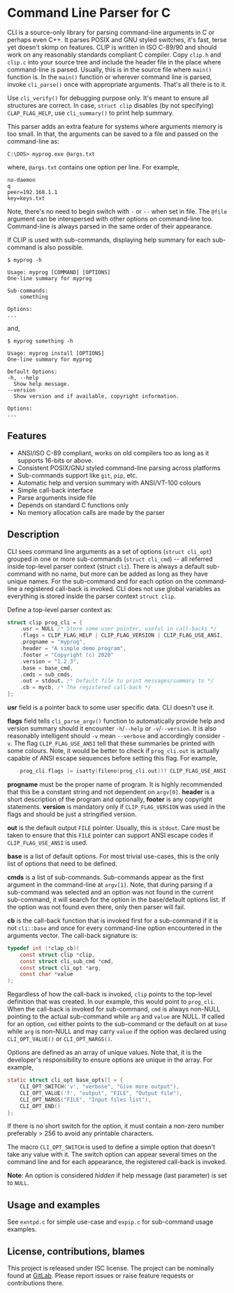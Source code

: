 # Command Line Parser for C

CLI is a source-only library for parsing command-line arguments in C or perhaps
even C++. It parses POSIX and GNU styled switches, it's fast, terse yet doesn't
skimp on features. CLIP is written in ISO C-89/90 and should work on any
reasonably standards compliant C compiler. Copy `clip.h` and `clip.c` into your
source tree and include the header file in the place where command-line is
parsed. Usually, this is in the source file where `main()` function is. In the
`main()` function or wherever command line is parsed, invoke `cli_parse()` once
with appropriate arguments. That's all there is to it.

Use `cli_verify()` for debugging purpose only. It's meant to ensure all
structures are correct. In case, `struct clip` disables (by not specifying)
`CLAP_FLAG_HELP`, use `cli_summary()` to print help summary.

This parser adds an extra feature for systems where arguments memory is too
small. In that, the arguments can be saved to a file and passed on the
command-line as:

```
C:\DOS> myprog.exe @args.txt
```

where, `@args.txt` contains one option per line. For example,

```
no-daemon
q
peer=192.168.1.1
key=keys.txt
```

Note, there's no need to begin switch with `-` or `--` when set in file. The
`@file` argument can be interspersed with other options on command-line too.
Command-line is always parsed in the same order of their appearance.

If CLIP is used with sub-commands, displaying help summary for each sub-command
is also possible.

```
$ myprog -h

Usage: myprog [COMMAND] [OPTIONS]
One-line summary for myprog

Sub-commands:
    something

Options:
...
```

and,
```
$ myprog something -h

Usage: myprog install [OPTIONS]
One-line summary for myprog

Default Options:
-h, --help
  Show help message.
--version
  Show version and if available, copyright information.

Options:
...
```

## Features

 * ANSI/ISO C-89 compliant, works on old compilers too as long as it supports
   16-bits or above.
 * Consistent POSIX/GNU styled command-line parsing across platforms
 * Sub-commands support like `git`, `pip`, etc.
 * Automatic help and version summary with ANSI/VT-100 colours
 * Simple call-back interface
 * Parse arguments inside file
 * Depends on standard C functions only
 * No memory allocation calls are made by the parser

## Description

CLI sees command line arguments as a set of options (`struct cli_opt`) grouped
in one or more sub-commands (`struct cli_cmd`) -- all referred inside top-level
parser context (struct `cli`). There is always a default sub-command with no
name, but more can be added as long as they have unique names. For the
sub-command and for each option on the command-line a registered call-back is
invoked. CLI does not use global variables as everything is stored inside the
parser context `struct clip`.

Define a top-level parser context as:
```c
struct clip prog_cli = {
    .usr = NULL /* Store some user pointer, useful in call-backs */
    .flags = CLIP_FLAG_HELP | CLIP_FLAG_VERSION | CLIP_FLAG_USE_ANSI,
    .progname = "myprog",
    .header = "A simple demo program",
    .footer = "Copyright (c) 2020"
    .version = "1.2.3",
    .base = base_cmd,
    .cmds = sub_cmds,
    .out = stdout, /* Default file to print messages/summary to */
    .cb = mycb, /* The registered call-back */
};
```
**usr** field is a pointer back to some user specific data. CLI doesn't use it.

**flags** field tells `cli_parse_argv()` function to automatically provide help
and version summary should it encounter `-h`/`--help` or `-v`/`--version`. It
is also reasonably intelligent should `-v` mean `--verbose` and accordingly
consider `-v`. The flag `CLIP_FLAG_USE_ANSI` tell that these summaries be
printed with some colours. Note, it would be better to check if `prog_cli.out`
is actually capable of ANSI escape sequences before setting this flag. For
example,
```c
    prog_cli.flags |= isatty(fileno(prog_cli.out))? CLIP_FLAG_USE_ANSI: 0;
```
**progname** must be the proper name of program. It is highly recommended that
this be a constant string and not dependent on `argv[0]`. **header** is a short
description of the program and optionally, **footer** is any copyright
statements. **version** is mandatory only if `CLIP_FLAG_VERSION` was used in the
flags and should be just a stringified version.

**out** is the default output `FILE` pointer. Usually, this is `stdout`. Care
must be taken to ensure that this `FILE` pointer can support ANSI escape codes
if `CLIP_FLAG_USE_ANSI` is used.

**base** is a list of default options. For most trivial use-cases, this is the
only list of options that need to be defined.

**cmds** is a list of sub-commands. Sub-commands appear as the first argument
in the command-line at `argv[1]`. Note, that during parsing if a sub-command was
selected and an option was not found in the current sub-command, it will search
for the option in the base/default options list. If the option was not found
even there, only then parser will fail.

**cb** is the call-back function that is invoked first for a sub-command if it
is not `cli::base` and once for every command-line option encountered in the
arguments vector. The call-back signature is:
```c
typedef int (*clap_cb)(
    const struct clip *clip,
    const struct cli_sub_cmd *cmd,
    const struct cli_opt *arg,
    const char *value
);
```

Regardless of how the call-back is invoked, `clip` points to the top-level
definition that was created. In our example, this would point to `prog_cli`.
When the call-back is invoked for sub-command, `cmd` is always non-NULL
pointing to the actual sub-command while `arg` and `value` are NULL. If called
for an option, `cmd` either points to the sub-command or the default on at
`base` while `arg` is non-NULL and may carry `value` if the option was declared
using `CLI_OPT_VALUE()` or `CLI_OPT_NARGS()`.

Options are defined as an array of unique values. Note that, it is the
developer's responsibility to ensure options are unique in the array. For
example,
```c
static struct cli_opt base_opts[] = {
    CLI_OPT_SWITCH('v', "verbose", "Give more output"),
    CLI_OPT_VALUE('f', "output", "FILE", "Output file"),
    CLI_OPT_NARGS("FILE", "Input files list"),
    CLI_OPT_END()
};
```

If there is no short switch for the option, it must contain a non-zero number
preferably > 256 to avoid any printable characters.

The macro `CLI_OPT_SWITCH` is used to define a simple option that doesn't take
any value with it. The switch option can appear several times on the command
line and for each appearance, the registered call-back is invoked.

**Note**: An option is considered *hidden* if help message (last parameter) is
set to `NULL`.

## Usage and examples

See `exntpd.c` for simple use-case and `expip.c` for sub-command usage
examples.

## License, contributions, blames

This project is released under ISC license. The project can be nominally found
at [GitLab](https://gitlab.com/unmdplyr/clip). Please report issues or raise
feature requests or contributions there.
